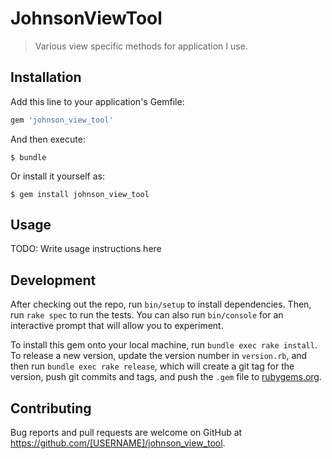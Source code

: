 # JohnsonViewTool

> Various view specific methods for application I use.

## Installation

Add this line to your application's Gemfile:

```ruby
gem 'johnson_view_tool'
```

And then execute:

    $ bundle

Or install it yourself as:

    $ gem install johnson_view_tool

## Usage

TODO: Write usage instructions here

## Development

After checking out the repo, run `bin/setup` to install dependencies. Then, run `rake spec` to run the tests. You can also run `bin/console` for an interactive prompt that will allow you to experiment.

To install this gem onto your local machine, run `bundle exec rake install`. To release a new version, update the version number in `version.rb`, and then run `bundle exec rake release`, which will create a git tag for the version, push git commits and tags, and push the `.gem` file to [rubygems.org](https://rubygems.org).

## Contributing

Bug reports and pull requests are welcome on GitHub at https://github.com/[USERNAME]/johnson_view_tool.

